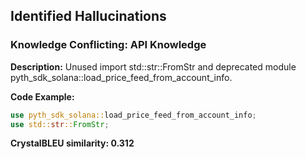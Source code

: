 ## Identified Hallucinations

### Knowledge Conflicting: API Knowledge
**Description:** 
Unused import std::str::FromStr and deprecated module pyth_sdk_solana::load_price_feed_from_account_info.

**Code Example:**
```rust
use pyth_sdk_solana::load_price_feed_from_account_info;
use std::str::FromStr;
```

**CrystalBLEU similarity: 0.312** 


